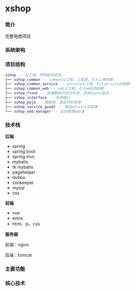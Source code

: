 # xshop
### 简介

完整电商项目



### 系统架构



### 项目结构

```lua
xshop -- 父工程，声明版本信息
├── xshop_common -- common父工程，工具类，引入公用依赖
├── xshop_common_service -- service父工程，引入service的依赖
├── xshop_common_web -- web父工程，引入web的依赖
├── xshop_front -- 前端静态代码文件夹，使用nginx启动
├── xshop_interface -- 共用接口
├── xshop_pojo -- 数据库、自定的实体类
├── xshop_service_goods -- 商品service实现类
└── xshop_web_manager -- 后台管理web类
```



### 技术栈

**后端**

- spring
- spring boot
- spring mvc
- mybatis
- tk mybatis
- pagehelper
- dubbo
- zookeeper
- mysql
- oss

**前端**

- vue
- axios
- html、js、css

**服务器**

前端：nginx

后端：tomcat

### 主要功能





### 核心技术

